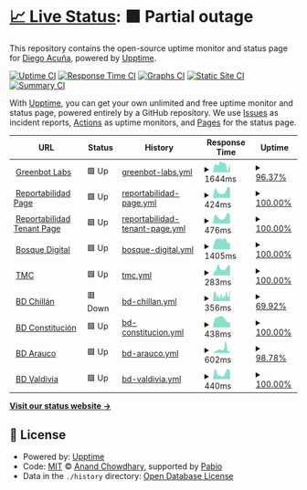 # [📈 Live Status](https://diegoaces.github.io/greenbot_status): <!--live status--> **🟧 Partial outage**

This repository contains the open-source uptime monitor and status page for [Diego Acuña](https://diegoaces.github.io/greenbot_status), powered by [Upptime](https://github.com/upptime/upptime).

[![Uptime CI](https://github.com/diegoaces/greenbot_status/workflows/Uptime%20CI/badge.svg)](https://github.com/diegoaces/greenbot_status/actions?query=workflow%3A%22Uptime+CI%22)
[![Response Time CI](https://github.com/diegoaces/greenbot_status/workflows/Response%20Time%20CI/badge.svg)](https://github.com/diegoaces/greenbot_status/actions?query=workflow%3A%22Response+Time+CI%22)
[![Graphs CI](https://github.com/diegoaces/greenbot_status/workflows/Graphs%20CI/badge.svg)](https://github.com/diegoaces/greenbot_status/actions?query=workflow%3A%22Graphs+CI%22)
[![Static Site CI](https://github.com/diegoaces/greenbot_status/workflows/Static%20Site%20CI/badge.svg)](https://github.com/diegoaces/greenbot_status/actions?query=workflow%3A%22Static+Site+CI%22)
[![Summary CI](https://github.com/diegoaces/greenbot_status/workflows/Summary%20CI/badge.svg)](https://github.com/diegoaces/greenbot_status/actions?query=workflow%3A%22Summary+CI%22)

With [Upptime](https://upptime.js.org), you can get your own unlimited and free uptime monitor and status page, powered entirely by a GitHub repository. We use [Issues](https://github.com/diegoaces/greenbot_status/issues) as incident reports, [Actions](https://github.com/diegoaces/greenbot_status/actions) as uptime monitors, and [Pages](https://diegoaces.github.io/greenbot_status) for the status page.

<!--start: status pages-->
<!-- This summary is generated by Upptime (https://github.com/upptime/upptime) -->
<!-- Do not edit this manually, your changes will be overwritten -->
<!-- prettier-ignore -->
| URL | Status | History | Response Time | Uptime |
| --- | ------ | ------- | ------------- | ------ |
| <img alt="" src="https://icons.duckduckgo.com/ip3/greenbot.cl.ico" height="13"> [Greenbot Labs](https://greenbot.cl) | 🟩 Up | [greenbot-labs.yml](https://github.com/diegoaces/greenbot_status/commits/HEAD/history/greenbot-labs.yml) | <details><summary><img alt="Response time graph" src="./graphs/greenbot-labs/response-time-week.png" height="20"> 1644ms</summary><br><a href="https://diegoaces.github.io/greenbot_status/history/greenbot-labs"><img alt="Response time 1072" src="https://img.shields.io/endpoint?url=https%3A%2F%2Fraw.githubusercontent.com%2Fdiegoaces%2Fgreenbot_status%2FHEAD%2Fapi%2Fgreenbot-labs%2Fresponse-time.json"></a><br><a href="https://diegoaces.github.io/greenbot_status/history/greenbot-labs"><img alt="24-hour response time 1045" src="https://img.shields.io/endpoint?url=https%3A%2F%2Fraw.githubusercontent.com%2Fdiegoaces%2Fgreenbot_status%2FHEAD%2Fapi%2Fgreenbot-labs%2Fresponse-time-day.json"></a><br><a href="https://diegoaces.github.io/greenbot_status/history/greenbot-labs"><img alt="7-day response time 1644" src="https://img.shields.io/endpoint?url=https%3A%2F%2Fraw.githubusercontent.com%2Fdiegoaces%2Fgreenbot_status%2FHEAD%2Fapi%2Fgreenbot-labs%2Fresponse-time-week.json"></a><br><a href="https://diegoaces.github.io/greenbot_status/history/greenbot-labs"><img alt="30-day response time 1072" src="https://img.shields.io/endpoint?url=https%3A%2F%2Fraw.githubusercontent.com%2Fdiegoaces%2Fgreenbot_status%2FHEAD%2Fapi%2Fgreenbot-labs%2Fresponse-time-month.json"></a><br><a href="https://diegoaces.github.io/greenbot_status/history/greenbot-labs"><img alt="1-year response time 1072" src="https://img.shields.io/endpoint?url=https%3A%2F%2Fraw.githubusercontent.com%2Fdiegoaces%2Fgreenbot_status%2FHEAD%2Fapi%2Fgreenbot-labs%2Fresponse-time-year.json"></a></details> | <details><summary><a href="https://diegoaces.github.io/greenbot_status/history/greenbot-labs">96.37%</a></summary><a href="https://diegoaces.github.io/greenbot_status/history/greenbot-labs"><img alt="All-time uptime 98.41%" src="https://img.shields.io/endpoint?url=https%3A%2F%2Fraw.githubusercontent.com%2Fdiegoaces%2Fgreenbot_status%2FHEAD%2Fapi%2Fgreenbot-labs%2Fuptime.json"></a><br><a href="https://diegoaces.github.io/greenbot_status/history/greenbot-labs"><img alt="24-hour uptime 74.57%" src="https://img.shields.io/endpoint?url=https%3A%2F%2Fraw.githubusercontent.com%2Fdiegoaces%2Fgreenbot_status%2FHEAD%2Fapi%2Fgreenbot-labs%2Fuptime-day.json"></a><br><a href="https://diegoaces.github.io/greenbot_status/history/greenbot-labs"><img alt="7-day uptime 96.37%" src="https://img.shields.io/endpoint?url=https%3A%2F%2Fraw.githubusercontent.com%2Fdiegoaces%2Fgreenbot_status%2FHEAD%2Fapi%2Fgreenbot-labs%2Fuptime-week.json"></a><br><a href="https://diegoaces.github.io/greenbot_status/history/greenbot-labs"><img alt="30-day uptime 98.41%" src="https://img.shields.io/endpoint?url=https%3A%2F%2Fraw.githubusercontent.com%2Fdiegoaces%2Fgreenbot_status%2FHEAD%2Fapi%2Fgreenbot-labs%2Fuptime-month.json"></a><br><a href="https://diegoaces.github.io/greenbot_status/history/greenbot-labs"><img alt="1-year uptime 98.41%" src="https://img.shields.io/endpoint?url=https%3A%2F%2Fraw.githubusercontent.com%2Fdiegoaces%2Fgreenbot_status%2FHEAD%2Fapi%2Fgreenbot-labs%2Fuptime-year.json"></a></details>
| <img alt="" src="https://icons.duckduckgo.com/ip3/reportabilidad.cl.ico" height="13"> [Reportabilidad Page](https://reportabilidad.cl) | 🟩 Up | [reportabilidad-page.yml](https://github.com/diegoaces/greenbot_status/commits/HEAD/history/reportabilidad-page.yml) | <details><summary><img alt="Response time graph" src="./graphs/reportabilidad-page/response-time-week.png" height="20"> 424ms</summary><br><a href="https://diegoaces.github.io/greenbot_status/history/reportabilidad-page"><img alt="Response time 388" src="https://img.shields.io/endpoint?url=https%3A%2F%2Fraw.githubusercontent.com%2Fdiegoaces%2Fgreenbot_status%2FHEAD%2Fapi%2Freportabilidad-page%2Fresponse-time.json"></a><br><a href="https://diegoaces.github.io/greenbot_status/history/reportabilidad-page"><img alt="24-hour response time 644" src="https://img.shields.io/endpoint?url=https%3A%2F%2Fraw.githubusercontent.com%2Fdiegoaces%2Fgreenbot_status%2FHEAD%2Fapi%2Freportabilidad-page%2Fresponse-time-day.json"></a><br><a href="https://diegoaces.github.io/greenbot_status/history/reportabilidad-page"><img alt="7-day response time 424" src="https://img.shields.io/endpoint?url=https%3A%2F%2Fraw.githubusercontent.com%2Fdiegoaces%2Fgreenbot_status%2FHEAD%2Fapi%2Freportabilidad-page%2Fresponse-time-week.json"></a><br><a href="https://diegoaces.github.io/greenbot_status/history/reportabilidad-page"><img alt="30-day response time 388" src="https://img.shields.io/endpoint?url=https%3A%2F%2Fraw.githubusercontent.com%2Fdiegoaces%2Fgreenbot_status%2FHEAD%2Fapi%2Freportabilidad-page%2Fresponse-time-month.json"></a><br><a href="https://diegoaces.github.io/greenbot_status/history/reportabilidad-page"><img alt="1-year response time 388" src="https://img.shields.io/endpoint?url=https%3A%2F%2Fraw.githubusercontent.com%2Fdiegoaces%2Fgreenbot_status%2FHEAD%2Fapi%2Freportabilidad-page%2Fresponse-time-year.json"></a></details> | <details><summary><a href="https://diegoaces.github.io/greenbot_status/history/reportabilidad-page">100.00%</a></summary><a href="https://diegoaces.github.io/greenbot_status/history/reportabilidad-page"><img alt="All-time uptime 100.00%" src="https://img.shields.io/endpoint?url=https%3A%2F%2Fraw.githubusercontent.com%2Fdiegoaces%2Fgreenbot_status%2FHEAD%2Fapi%2Freportabilidad-page%2Fuptime.json"></a><br><a href="https://diegoaces.github.io/greenbot_status/history/reportabilidad-page"><img alt="24-hour uptime 100.00%" src="https://img.shields.io/endpoint?url=https%3A%2F%2Fraw.githubusercontent.com%2Fdiegoaces%2Fgreenbot_status%2FHEAD%2Fapi%2Freportabilidad-page%2Fuptime-day.json"></a><br><a href="https://diegoaces.github.io/greenbot_status/history/reportabilidad-page"><img alt="7-day uptime 100.00%" src="https://img.shields.io/endpoint?url=https%3A%2F%2Fraw.githubusercontent.com%2Fdiegoaces%2Fgreenbot_status%2FHEAD%2Fapi%2Freportabilidad-page%2Fuptime-week.json"></a><br><a href="https://diegoaces.github.io/greenbot_status/history/reportabilidad-page"><img alt="30-day uptime 100.00%" src="https://img.shields.io/endpoint?url=https%3A%2F%2Fraw.githubusercontent.com%2Fdiegoaces%2Fgreenbot_status%2FHEAD%2Fapi%2Freportabilidad-page%2Fuptime-month.json"></a><br><a href="https://diegoaces.github.io/greenbot_status/history/reportabilidad-page"><img alt="1-year uptime 100.00%" src="https://img.shields.io/endpoint?url=https%3A%2F%2Fraw.githubusercontent.com%2Fdiegoaces%2Fgreenbot_status%2FHEAD%2Fapi%2Freportabilidad-page%2Fuptime-year.json"></a></details>
| <img alt="" src="https://icons.duckduckgo.com/ip3/public.reportabilidad.cl.ico" height="13"> [Reportabilidad Tenant Page](https://public.reportabilidad.cl) | 🟩 Up | [reportabilidad-tenant-page.yml](https://github.com/diegoaces/greenbot_status/commits/HEAD/history/reportabilidad-tenant-page.yml) | <details><summary><img alt="Response time graph" src="./graphs/reportabilidad-tenant-page/response-time-week.png" height="20"> 476ms</summary><br><a href="https://diegoaces.github.io/greenbot_status/history/reportabilidad-tenant-page"><img alt="Response time 476" src="https://img.shields.io/endpoint?url=https%3A%2F%2Fraw.githubusercontent.com%2Fdiegoaces%2Fgreenbot_status%2FHEAD%2Fapi%2Freportabilidad-tenant-page%2Fresponse-time.json"></a><br><a href="https://diegoaces.github.io/greenbot_status/history/reportabilidad-tenant-page"><img alt="24-hour response time 594" src="https://img.shields.io/endpoint?url=https%3A%2F%2Fraw.githubusercontent.com%2Fdiegoaces%2Fgreenbot_status%2FHEAD%2Fapi%2Freportabilidad-tenant-page%2Fresponse-time-day.json"></a><br><a href="https://diegoaces.github.io/greenbot_status/history/reportabilidad-tenant-page"><img alt="7-day response time 476" src="https://img.shields.io/endpoint?url=https%3A%2F%2Fraw.githubusercontent.com%2Fdiegoaces%2Fgreenbot_status%2FHEAD%2Fapi%2Freportabilidad-tenant-page%2Fresponse-time-week.json"></a><br><a href="https://diegoaces.github.io/greenbot_status/history/reportabilidad-tenant-page"><img alt="30-day response time 476" src="https://img.shields.io/endpoint?url=https%3A%2F%2Fraw.githubusercontent.com%2Fdiegoaces%2Fgreenbot_status%2FHEAD%2Fapi%2Freportabilidad-tenant-page%2Fresponse-time-month.json"></a><br><a href="https://diegoaces.github.io/greenbot_status/history/reportabilidad-tenant-page"><img alt="1-year response time 476" src="https://img.shields.io/endpoint?url=https%3A%2F%2Fraw.githubusercontent.com%2Fdiegoaces%2Fgreenbot_status%2FHEAD%2Fapi%2Freportabilidad-tenant-page%2Fresponse-time-year.json"></a></details> | <details><summary><a href="https://diegoaces.github.io/greenbot_status/history/reportabilidad-tenant-page">100.00%</a></summary><a href="https://diegoaces.github.io/greenbot_status/history/reportabilidad-tenant-page"><img alt="All-time uptime 100.00%" src="https://img.shields.io/endpoint?url=https%3A%2F%2Fraw.githubusercontent.com%2Fdiegoaces%2Fgreenbot_status%2FHEAD%2Fapi%2Freportabilidad-tenant-page%2Fuptime.json"></a><br><a href="https://diegoaces.github.io/greenbot_status/history/reportabilidad-tenant-page"><img alt="24-hour uptime 100.00%" src="https://img.shields.io/endpoint?url=https%3A%2F%2Fraw.githubusercontent.com%2Fdiegoaces%2Fgreenbot_status%2FHEAD%2Fapi%2Freportabilidad-tenant-page%2Fuptime-day.json"></a><br><a href="https://diegoaces.github.io/greenbot_status/history/reportabilidad-tenant-page"><img alt="7-day uptime 100.00%" src="https://img.shields.io/endpoint?url=https%3A%2F%2Fraw.githubusercontent.com%2Fdiegoaces%2Fgreenbot_status%2FHEAD%2Fapi%2Freportabilidad-tenant-page%2Fuptime-week.json"></a><br><a href="https://diegoaces.github.io/greenbot_status/history/reportabilidad-tenant-page"><img alt="30-day uptime 100.00%" src="https://img.shields.io/endpoint?url=https%3A%2F%2Fraw.githubusercontent.com%2Fdiegoaces%2Fgreenbot_status%2FHEAD%2Fapi%2Freportabilidad-tenant-page%2Fuptime-month.json"></a><br><a href="https://diegoaces.github.io/greenbot_status/history/reportabilidad-tenant-page"><img alt="1-year uptime 100.00%" src="https://img.shields.io/endpoint?url=https%3A%2F%2Fraw.githubusercontent.com%2Fdiegoaces%2Fgreenbot_status%2FHEAD%2Fapi%2Freportabilidad-tenant-page%2Fuptime-year.json"></a></details>
| <img alt="" src="https://icons.duckduckgo.com/ip3/bosquedigital.cl.ico" height="13"> [Bosque Digital](https://bosquedigital.cl) | 🟩 Up | [bosque-digital.yml](https://github.com/diegoaces/greenbot_status/commits/HEAD/history/bosque-digital.yml) | <details><summary><img alt="Response time graph" src="./graphs/bosque-digital/response-time-week.png" height="20"> 1405ms</summary><br><a href="https://diegoaces.github.io/greenbot_status/history/bosque-digital"><img alt="Response time 1454" src="https://img.shields.io/endpoint?url=https%3A%2F%2Fraw.githubusercontent.com%2Fdiegoaces%2Fgreenbot_status%2FHEAD%2Fapi%2Fbosque-digital%2Fresponse-time.json"></a><br><a href="https://diegoaces.github.io/greenbot_status/history/bosque-digital"><img alt="24-hour response time 979" src="https://img.shields.io/endpoint?url=https%3A%2F%2Fraw.githubusercontent.com%2Fdiegoaces%2Fgreenbot_status%2FHEAD%2Fapi%2Fbosque-digital%2Fresponse-time-day.json"></a><br><a href="https://diegoaces.github.io/greenbot_status/history/bosque-digital"><img alt="7-day response time 1405" src="https://img.shields.io/endpoint?url=https%3A%2F%2Fraw.githubusercontent.com%2Fdiegoaces%2Fgreenbot_status%2FHEAD%2Fapi%2Fbosque-digital%2Fresponse-time-week.json"></a><br><a href="https://diegoaces.github.io/greenbot_status/history/bosque-digital"><img alt="30-day response time 1454" src="https://img.shields.io/endpoint?url=https%3A%2F%2Fraw.githubusercontent.com%2Fdiegoaces%2Fgreenbot_status%2FHEAD%2Fapi%2Fbosque-digital%2Fresponse-time-month.json"></a><br><a href="https://diegoaces.github.io/greenbot_status/history/bosque-digital"><img alt="1-year response time 1454" src="https://img.shields.io/endpoint?url=https%3A%2F%2Fraw.githubusercontent.com%2Fdiegoaces%2Fgreenbot_status%2FHEAD%2Fapi%2Fbosque-digital%2Fresponse-time-year.json"></a></details> | <details><summary><a href="https://diegoaces.github.io/greenbot_status/history/bosque-digital">100.00%</a></summary><a href="https://diegoaces.github.io/greenbot_status/history/bosque-digital"><img alt="All-time uptime 99.35%" src="https://img.shields.io/endpoint?url=https%3A%2F%2Fraw.githubusercontent.com%2Fdiegoaces%2Fgreenbot_status%2FHEAD%2Fapi%2Fbosque-digital%2Fuptime.json"></a><br><a href="https://diegoaces.github.io/greenbot_status/history/bosque-digital"><img alt="24-hour uptime 100.00%" src="https://img.shields.io/endpoint?url=https%3A%2F%2Fraw.githubusercontent.com%2Fdiegoaces%2Fgreenbot_status%2FHEAD%2Fapi%2Fbosque-digital%2Fuptime-day.json"></a><br><a href="https://diegoaces.github.io/greenbot_status/history/bosque-digital"><img alt="7-day uptime 100.00%" src="https://img.shields.io/endpoint?url=https%3A%2F%2Fraw.githubusercontent.com%2Fdiegoaces%2Fgreenbot_status%2FHEAD%2Fapi%2Fbosque-digital%2Fuptime-week.json"></a><br><a href="https://diegoaces.github.io/greenbot_status/history/bosque-digital"><img alt="30-day uptime 99.35%" src="https://img.shields.io/endpoint?url=https%3A%2F%2Fraw.githubusercontent.com%2Fdiegoaces%2Fgreenbot_status%2FHEAD%2Fapi%2Fbosque-digital%2Fuptime-month.json"></a><br><a href="https://diegoaces.github.io/greenbot_status/history/bosque-digital"><img alt="1-year uptime 99.35%" src="https://img.shields.io/endpoint?url=https%3A%2F%2Fraw.githubusercontent.com%2Fdiegoaces%2Fgreenbot_status%2FHEAD%2Fapi%2Fbosque-digital%2Fuptime-year.json"></a></details>
| <img alt="" src="https://icons.duckduckgo.com/ip3/tmcforestal.cl.ico" height="13"> [TMC](https://tmcforestal.cl) | 🟩 Up | [tmc.yml](https://github.com/diegoaces/greenbot_status/commits/HEAD/history/tmc.yml) | <details><summary><img alt="Response time graph" src="./graphs/tmc/response-time-week.png" height="20"> 283ms</summary><br><a href="https://diegoaces.github.io/greenbot_status/history/tmc"><img alt="Response time 299" src="https://img.shields.io/endpoint?url=https%3A%2F%2Fraw.githubusercontent.com%2Fdiegoaces%2Fgreenbot_status%2FHEAD%2Fapi%2Ftmc%2Fresponse-time.json"></a><br><a href="https://diegoaces.github.io/greenbot_status/history/tmc"><img alt="24-hour response time 402" src="https://img.shields.io/endpoint?url=https%3A%2F%2Fraw.githubusercontent.com%2Fdiegoaces%2Fgreenbot_status%2FHEAD%2Fapi%2Ftmc%2Fresponse-time-day.json"></a><br><a href="https://diegoaces.github.io/greenbot_status/history/tmc"><img alt="7-day response time 283" src="https://img.shields.io/endpoint?url=https%3A%2F%2Fraw.githubusercontent.com%2Fdiegoaces%2Fgreenbot_status%2FHEAD%2Fapi%2Ftmc%2Fresponse-time-week.json"></a><br><a href="https://diegoaces.github.io/greenbot_status/history/tmc"><img alt="30-day response time 299" src="https://img.shields.io/endpoint?url=https%3A%2F%2Fraw.githubusercontent.com%2Fdiegoaces%2Fgreenbot_status%2FHEAD%2Fapi%2Ftmc%2Fresponse-time-month.json"></a><br><a href="https://diegoaces.github.io/greenbot_status/history/tmc"><img alt="1-year response time 299" src="https://img.shields.io/endpoint?url=https%3A%2F%2Fraw.githubusercontent.com%2Fdiegoaces%2Fgreenbot_status%2FHEAD%2Fapi%2Ftmc%2Fresponse-time-year.json"></a></details> | <details><summary><a href="https://diegoaces.github.io/greenbot_status/history/tmc">100.00%</a></summary><a href="https://diegoaces.github.io/greenbot_status/history/tmc"><img alt="All-time uptime 100.00%" src="https://img.shields.io/endpoint?url=https%3A%2F%2Fraw.githubusercontent.com%2Fdiegoaces%2Fgreenbot_status%2FHEAD%2Fapi%2Ftmc%2Fuptime.json"></a><br><a href="https://diegoaces.github.io/greenbot_status/history/tmc"><img alt="24-hour uptime 100.00%" src="https://img.shields.io/endpoint?url=https%3A%2F%2Fraw.githubusercontent.com%2Fdiegoaces%2Fgreenbot_status%2FHEAD%2Fapi%2Ftmc%2Fuptime-day.json"></a><br><a href="https://diegoaces.github.io/greenbot_status/history/tmc"><img alt="7-day uptime 100.00%" src="https://img.shields.io/endpoint?url=https%3A%2F%2Fraw.githubusercontent.com%2Fdiegoaces%2Fgreenbot_status%2FHEAD%2Fapi%2Ftmc%2Fuptime-week.json"></a><br><a href="https://diegoaces.github.io/greenbot_status/history/tmc"><img alt="30-day uptime 100.00%" src="https://img.shields.io/endpoint?url=https%3A%2F%2Fraw.githubusercontent.com%2Fdiegoaces%2Fgreenbot_status%2FHEAD%2Fapi%2Ftmc%2Fuptime-month.json"></a><br><a href="https://diegoaces.github.io/greenbot_status/history/tmc"><img alt="1-year uptime 100.00%" src="https://img.shields.io/endpoint?url=https%3A%2F%2Fraw.githubusercontent.com%2Fdiegoaces%2Fgreenbot_status%2FHEAD%2Fapi%2Ftmc%2Fuptime-year.json"></a></details>
| <img alt="" src="https://icons.duckduckgo.com/ip3/mosaicos.bosquedigital.cl.ico" height="13"> [BD Chillán](https://mosaicos.bosquedigital.cl) | 🟥 Down | [bd-chillan.yml](https://github.com/diegoaces/greenbot_status/commits/HEAD/history/bd-chillan.yml) | <details><summary><img alt="Response time graph" src="./graphs/bd-chillan/response-time-week.png" height="20"> 356ms</summary><br><a href="https://diegoaces.github.io/greenbot_status/history/bd-chillan"><img alt="Response time 371" src="https://img.shields.io/endpoint?url=https%3A%2F%2Fraw.githubusercontent.com%2Fdiegoaces%2Fgreenbot_status%2FHEAD%2Fapi%2Fbd-chillan%2Fresponse-time.json"></a><br><a href="https://diegoaces.github.io/greenbot_status/history/bd-chillan"><img alt="24-hour response time 689" src="https://img.shields.io/endpoint?url=https%3A%2F%2Fraw.githubusercontent.com%2Fdiegoaces%2Fgreenbot_status%2FHEAD%2Fapi%2Fbd-chillan%2Fresponse-time-day.json"></a><br><a href="https://diegoaces.github.io/greenbot_status/history/bd-chillan"><img alt="7-day response time 356" src="https://img.shields.io/endpoint?url=https%3A%2F%2Fraw.githubusercontent.com%2Fdiegoaces%2Fgreenbot_status%2FHEAD%2Fapi%2Fbd-chillan%2Fresponse-time-week.json"></a><br><a href="https://diegoaces.github.io/greenbot_status/history/bd-chillan"><img alt="30-day response time 371" src="https://img.shields.io/endpoint?url=https%3A%2F%2Fraw.githubusercontent.com%2Fdiegoaces%2Fgreenbot_status%2FHEAD%2Fapi%2Fbd-chillan%2Fresponse-time-month.json"></a><br><a href="https://diegoaces.github.io/greenbot_status/history/bd-chillan"><img alt="1-year response time 371" src="https://img.shields.io/endpoint?url=https%3A%2F%2Fraw.githubusercontent.com%2Fdiegoaces%2Fgreenbot_status%2FHEAD%2Fapi%2Fbd-chillan%2Fresponse-time-year.json"></a></details> | <details><summary><a href="https://diegoaces.github.io/greenbot_status/history/bd-chillan">69.92%</a></summary><a href="https://diegoaces.github.io/greenbot_status/history/bd-chillan"><img alt="All-time uptime 78.54%" src="https://img.shields.io/endpoint?url=https%3A%2F%2Fraw.githubusercontent.com%2Fdiegoaces%2Fgreenbot_status%2FHEAD%2Fapi%2Fbd-chillan%2Fuptime.json"></a><br><a href="https://diegoaces.github.io/greenbot_status/history/bd-chillan"><img alt="24-hour uptime 99.99%" src="https://img.shields.io/endpoint?url=https%3A%2F%2Fraw.githubusercontent.com%2Fdiegoaces%2Fgreenbot_status%2FHEAD%2Fapi%2Fbd-chillan%2Fuptime-day.json"></a><br><a href="https://diegoaces.github.io/greenbot_status/history/bd-chillan"><img alt="7-day uptime 69.92%" src="https://img.shields.io/endpoint?url=https%3A%2F%2Fraw.githubusercontent.com%2Fdiegoaces%2Fgreenbot_status%2FHEAD%2Fapi%2Fbd-chillan%2Fuptime-week.json"></a><br><a href="https://diegoaces.github.io/greenbot_status/history/bd-chillan"><img alt="30-day uptime 78.54%" src="https://img.shields.io/endpoint?url=https%3A%2F%2Fraw.githubusercontent.com%2Fdiegoaces%2Fgreenbot_status%2FHEAD%2Fapi%2Fbd-chillan%2Fuptime-month.json"></a><br><a href="https://diegoaces.github.io/greenbot_status/history/bd-chillan"><img alt="1-year uptime 78.54%" src="https://img.shields.io/endpoint?url=https%3A%2F%2Fraw.githubusercontent.com%2Fdiegoaces%2Fgreenbot_status%2FHEAD%2Fapi%2Fbd-chillan%2Fuptime-year.json"></a></details>
| <img alt="" src="https://icons.duckduckgo.com/ip3/drone.bosquedigital.cl.ico" height="13"> [BD Constitución](https://drone.bosquedigital.cl) | 🟩 Up | [bd-constitucion.yml](https://github.com/diegoaces/greenbot_status/commits/HEAD/history/bd-constitucion.yml) | <details><summary><img alt="Response time graph" src="./graphs/bd-constitucion/response-time-week.png" height="20"> 438ms</summary><br><a href="https://diegoaces.github.io/greenbot_status/history/bd-constitucion"><img alt="Response time 488" src="https://img.shields.io/endpoint?url=https%3A%2F%2Fraw.githubusercontent.com%2Fdiegoaces%2Fgreenbot_status%2FHEAD%2Fapi%2Fbd-constitucion%2Fresponse-time.json"></a><br><a href="https://diegoaces.github.io/greenbot_status/history/bd-constitucion"><img alt="24-hour response time 251" src="https://img.shields.io/endpoint?url=https%3A%2F%2Fraw.githubusercontent.com%2Fdiegoaces%2Fgreenbot_status%2FHEAD%2Fapi%2Fbd-constitucion%2Fresponse-time-day.json"></a><br><a href="https://diegoaces.github.io/greenbot_status/history/bd-constitucion"><img alt="7-day response time 438" src="https://img.shields.io/endpoint?url=https%3A%2F%2Fraw.githubusercontent.com%2Fdiegoaces%2Fgreenbot_status%2FHEAD%2Fapi%2Fbd-constitucion%2Fresponse-time-week.json"></a><br><a href="https://diegoaces.github.io/greenbot_status/history/bd-constitucion"><img alt="30-day response time 488" src="https://img.shields.io/endpoint?url=https%3A%2F%2Fraw.githubusercontent.com%2Fdiegoaces%2Fgreenbot_status%2FHEAD%2Fapi%2Fbd-constitucion%2Fresponse-time-month.json"></a><br><a href="https://diegoaces.github.io/greenbot_status/history/bd-constitucion"><img alt="1-year response time 488" src="https://img.shields.io/endpoint?url=https%3A%2F%2Fraw.githubusercontent.com%2Fdiegoaces%2Fgreenbot_status%2FHEAD%2Fapi%2Fbd-constitucion%2Fresponse-time-year.json"></a></details> | <details><summary><a href="https://diegoaces.github.io/greenbot_status/history/bd-constitucion">100.00%</a></summary><a href="https://diegoaces.github.io/greenbot_status/history/bd-constitucion"><img alt="All-time uptime 100.00%" src="https://img.shields.io/endpoint?url=https%3A%2F%2Fraw.githubusercontent.com%2Fdiegoaces%2Fgreenbot_status%2FHEAD%2Fapi%2Fbd-constitucion%2Fuptime.json"></a><br><a href="https://diegoaces.github.io/greenbot_status/history/bd-constitucion"><img alt="24-hour uptime 100.00%" src="https://img.shields.io/endpoint?url=https%3A%2F%2Fraw.githubusercontent.com%2Fdiegoaces%2Fgreenbot_status%2FHEAD%2Fapi%2Fbd-constitucion%2Fuptime-day.json"></a><br><a href="https://diegoaces.github.io/greenbot_status/history/bd-constitucion"><img alt="7-day uptime 100.00%" src="https://img.shields.io/endpoint?url=https%3A%2F%2Fraw.githubusercontent.com%2Fdiegoaces%2Fgreenbot_status%2FHEAD%2Fapi%2Fbd-constitucion%2Fuptime-week.json"></a><br><a href="https://diegoaces.github.io/greenbot_status/history/bd-constitucion"><img alt="30-day uptime 100.00%" src="https://img.shields.io/endpoint?url=https%3A%2F%2Fraw.githubusercontent.com%2Fdiegoaces%2Fgreenbot_status%2FHEAD%2Fapi%2Fbd-constitucion%2Fuptime-month.json"></a><br><a href="https://diegoaces.github.io/greenbot_status/history/bd-constitucion"><img alt="1-year uptime 100.00%" src="https://img.shields.io/endpoint?url=https%3A%2F%2Fraw.githubusercontent.com%2Fdiegoaces%2Fgreenbot_status%2FHEAD%2Fapi%2Fbd-constitucion%2Fuptime-year.json"></a></details>
| <img alt="" src="https://icons.duckduckgo.com/ip3/sgm.bosquedigital.cl.ico" height="13"> [BD Arauco](https://sgm.bosquedigital.cl) | 🟩 Up | [bd-arauco.yml](https://github.com/diegoaces/greenbot_status/commits/HEAD/history/bd-arauco.yml) | <details><summary><img alt="Response time graph" src="./graphs/bd-arauco/response-time-week.png" height="20"> 602ms</summary><br><a href="https://diegoaces.github.io/greenbot_status/history/bd-arauco"><img alt="Response time 524" src="https://img.shields.io/endpoint?url=https%3A%2F%2Fraw.githubusercontent.com%2Fdiegoaces%2Fgreenbot_status%2FHEAD%2Fapi%2Fbd-arauco%2Fresponse-time.json"></a><br><a href="https://diegoaces.github.io/greenbot_status/history/bd-arauco"><img alt="24-hour response time 239" src="https://img.shields.io/endpoint?url=https%3A%2F%2Fraw.githubusercontent.com%2Fdiegoaces%2Fgreenbot_status%2FHEAD%2Fapi%2Fbd-arauco%2Fresponse-time-day.json"></a><br><a href="https://diegoaces.github.io/greenbot_status/history/bd-arauco"><img alt="7-day response time 602" src="https://img.shields.io/endpoint?url=https%3A%2F%2Fraw.githubusercontent.com%2Fdiegoaces%2Fgreenbot_status%2FHEAD%2Fapi%2Fbd-arauco%2Fresponse-time-week.json"></a><br><a href="https://diegoaces.github.io/greenbot_status/history/bd-arauco"><img alt="30-day response time 524" src="https://img.shields.io/endpoint?url=https%3A%2F%2Fraw.githubusercontent.com%2Fdiegoaces%2Fgreenbot_status%2FHEAD%2Fapi%2Fbd-arauco%2Fresponse-time-month.json"></a><br><a href="https://diegoaces.github.io/greenbot_status/history/bd-arauco"><img alt="1-year response time 524" src="https://img.shields.io/endpoint?url=https%3A%2F%2Fraw.githubusercontent.com%2Fdiegoaces%2Fgreenbot_status%2FHEAD%2Fapi%2Fbd-arauco%2Fresponse-time-year.json"></a></details> | <details><summary><a href="https://diegoaces.github.io/greenbot_status/history/bd-arauco">98.78%</a></summary><a href="https://diegoaces.github.io/greenbot_status/history/bd-arauco"><img alt="All-time uptime 99.29%" src="https://img.shields.io/endpoint?url=https%3A%2F%2Fraw.githubusercontent.com%2Fdiegoaces%2Fgreenbot_status%2FHEAD%2Fapi%2Fbd-arauco%2Fuptime.json"></a><br><a href="https://diegoaces.github.io/greenbot_status/history/bd-arauco"><img alt="24-hour uptime 100.00%" src="https://img.shields.io/endpoint?url=https%3A%2F%2Fraw.githubusercontent.com%2Fdiegoaces%2Fgreenbot_status%2FHEAD%2Fapi%2Fbd-arauco%2Fuptime-day.json"></a><br><a href="https://diegoaces.github.io/greenbot_status/history/bd-arauco"><img alt="7-day uptime 98.78%" src="https://img.shields.io/endpoint?url=https%3A%2F%2Fraw.githubusercontent.com%2Fdiegoaces%2Fgreenbot_status%2FHEAD%2Fapi%2Fbd-arauco%2Fuptime-week.json"></a><br><a href="https://diegoaces.github.io/greenbot_status/history/bd-arauco"><img alt="30-day uptime 99.29%" src="https://img.shields.io/endpoint?url=https%3A%2F%2Fraw.githubusercontent.com%2Fdiegoaces%2Fgreenbot_status%2FHEAD%2Fapi%2Fbd-arauco%2Fuptime-month.json"></a><br><a href="https://diegoaces.github.io/greenbot_status/history/bd-arauco"><img alt="1-year uptime 99.29%" src="https://img.shields.io/endpoint?url=https%3A%2F%2Fraw.githubusercontent.com%2Fdiegoaces%2Fgreenbot_status%2FHEAD%2Fapi%2Fbd-arauco%2Fuptime-year.json"></a></details>
| <img alt="" src="https://icons.duckduckgo.com/ip3/sgm-valdivia.bosquedigital.cl.ico" height="13"> [BD Valdivia](https://sgm-valdivia.bosquedigital.cl) | 🟩 Up | [bd-valdivia.yml](https://github.com/diegoaces/greenbot_status/commits/HEAD/history/bd-valdivia.yml) | <details><summary><img alt="Response time graph" src="./graphs/bd-valdivia/response-time-week.png" height="20"> 440ms</summary><br><a href="https://diegoaces.github.io/greenbot_status/history/bd-valdivia"><img alt="Response time 404" src="https://img.shields.io/endpoint?url=https%3A%2F%2Fraw.githubusercontent.com%2Fdiegoaces%2Fgreenbot_status%2FHEAD%2Fapi%2Fbd-valdivia%2Fresponse-time.json"></a><br><a href="https://diegoaces.github.io/greenbot_status/history/bd-valdivia"><img alt="24-hour response time 558" src="https://img.shields.io/endpoint?url=https%3A%2F%2Fraw.githubusercontent.com%2Fdiegoaces%2Fgreenbot_status%2FHEAD%2Fapi%2Fbd-valdivia%2Fresponse-time-day.json"></a><br><a href="https://diegoaces.github.io/greenbot_status/history/bd-valdivia"><img alt="7-day response time 440" src="https://img.shields.io/endpoint?url=https%3A%2F%2Fraw.githubusercontent.com%2Fdiegoaces%2Fgreenbot_status%2FHEAD%2Fapi%2Fbd-valdivia%2Fresponse-time-week.json"></a><br><a href="https://diegoaces.github.io/greenbot_status/history/bd-valdivia"><img alt="30-day response time 404" src="https://img.shields.io/endpoint?url=https%3A%2F%2Fraw.githubusercontent.com%2Fdiegoaces%2Fgreenbot_status%2FHEAD%2Fapi%2Fbd-valdivia%2Fresponse-time-month.json"></a><br><a href="https://diegoaces.github.io/greenbot_status/history/bd-valdivia"><img alt="1-year response time 404" src="https://img.shields.io/endpoint?url=https%3A%2F%2Fraw.githubusercontent.com%2Fdiegoaces%2Fgreenbot_status%2FHEAD%2Fapi%2Fbd-valdivia%2Fresponse-time-year.json"></a></details> | <details><summary><a href="https://diegoaces.github.io/greenbot_status/history/bd-valdivia">100.00%</a></summary><a href="https://diegoaces.github.io/greenbot_status/history/bd-valdivia"><img alt="All-time uptime 100.00%" src="https://img.shields.io/endpoint?url=https%3A%2F%2Fraw.githubusercontent.com%2Fdiegoaces%2Fgreenbot_status%2FHEAD%2Fapi%2Fbd-valdivia%2Fuptime.json"></a><br><a href="https://diegoaces.github.io/greenbot_status/history/bd-valdivia"><img alt="24-hour uptime 100.00%" src="https://img.shields.io/endpoint?url=https%3A%2F%2Fraw.githubusercontent.com%2Fdiegoaces%2Fgreenbot_status%2FHEAD%2Fapi%2Fbd-valdivia%2Fuptime-day.json"></a><br><a href="https://diegoaces.github.io/greenbot_status/history/bd-valdivia"><img alt="7-day uptime 100.00%" src="https://img.shields.io/endpoint?url=https%3A%2F%2Fraw.githubusercontent.com%2Fdiegoaces%2Fgreenbot_status%2FHEAD%2Fapi%2Fbd-valdivia%2Fuptime-week.json"></a><br><a href="https://diegoaces.github.io/greenbot_status/history/bd-valdivia"><img alt="30-day uptime 100.00%" src="https://img.shields.io/endpoint?url=https%3A%2F%2Fraw.githubusercontent.com%2Fdiegoaces%2Fgreenbot_status%2FHEAD%2Fapi%2Fbd-valdivia%2Fuptime-month.json"></a><br><a href="https://diegoaces.github.io/greenbot_status/history/bd-valdivia"><img alt="1-year uptime 100.00%" src="https://img.shields.io/endpoint?url=https%3A%2F%2Fraw.githubusercontent.com%2Fdiegoaces%2Fgreenbot_status%2FHEAD%2Fapi%2Fbd-valdivia%2Fuptime-year.json"></a></details>

<!--end: status pages-->

[**Visit our status website →**](https://diegoaces.github.io/greenbot_status)

## 📄 License

- Powered by: [Upptime](https://github.com/upptime/upptime)
- Code: [MIT](./LICENSE) © [Anand Chowdhary](https://anandchowdhary.com), supported by [Pabio](https://pabio.com)
- Data in the `./history` directory: [Open Database License](https://opendatacommons.org/licenses/odbl/1-0/)
